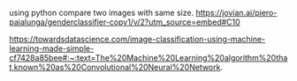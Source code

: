 using python compare two images
with same size.
https://jovian.ai/piero-paialunga/genderclassifier-copy1/v/2?utm_source=embed#C10

https://towardsdatascience.com/image-classification-using-machine-learning-made-simple-cf7428a85bee#:~:text=The%20Machine%20Learning%20algorithm%20that,known%20as%20Convolutional%20Neural%20Network.
